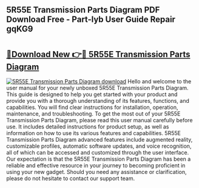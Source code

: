 ## 5R55E Transmission Parts Diagram PDF Download Free - Part-lyb User Guide Repair gqKG9

# <h2><a href="http://dfm16qk.blite.top/?on=5R55E+Transmission+Parts+Diagram">🔗Download New 👉🔴 5R55E Transmission Parts Diagram</a></h2>

[![5R55E Transmission Parts Diagram download](https://i.imgur.com/lujVjoI.png)](http://dfm16qk.blite.top/?on=5R55E+Transmission+Parts+Diagram)
Hello and welcome to the user manual for your newly unboxed 5R55E Transmission Parts Diagram. This guide is designed to help you get started with your product and provide you with a thorough understanding of its features, functions, and capabilities. You will find clear instructions for installation, operation, maintenance, and troubleshooting. To get the most out of your 5R55E Transmission Parts Diagram, please read this user manual carefully before use. It includes detailed instructions for product setup, as well as information on how to use its various features and capabilities. 5R55E Transmission Parts Diagram advanced features include augmented reality, customizable profiles, automatic software updates, and voice recognition, all of which can be accessed and customized through the user interface. Our expectation is that the 5R55E Transmission Parts Diagram has been a reliable and effective resource in your journey to becoming proficient in using your new gadget. Should you need any assistance or clarification, please do not hesitate to contact our support team.
